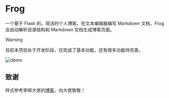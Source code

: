 # Frog

一个基于 Flask 的，简洁的个人博客。在文本编辑器编写 Markdown 文档，Frog 会自动解析目录结构和 Markdown 文档生成博客页面。

> [!WARNING]
> 目前本项目处于开发阶段，仅完成了基本功能，还有很多功能待完善。

![demo](imgs/demo.png)

## 致谢

样式参考李辉大佬的[博客](https://greyli.com/)，向大佬致敬！
